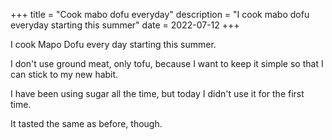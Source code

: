 +++
title = "Cook mabo dofu everyday"
description = "I cook mabo dofu everyday starting this summer"
date = 2022-07-12
+++

I cook Mapo Dofu every day starting this summer.

I don't use ground meat, only tofu, because I want to keep it simple so that I can stick to my new habit.

I have been using sugar all the time, but today I didn't use it for the first time.

It tasted the same as before, though.
